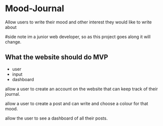 # Mood-Journal
Allow users to write their mood and other interest they would like to write about

#side note 
im a junior web developer, so as this project goes along it will change.
## What the website should do MVP
- user
- input
- dashboard

allow a user to create an account on the website that can keep track of their journal.

allow a user to create a post and can write and choose a colour for that mood.

allow the user to see a dashboard of all their posts.

